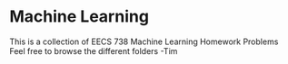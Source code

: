 # Machine Learning
This is a collection of EECS 738 Machine Learning Homework Problems
Feel free to browse the different folders 
-Tim
